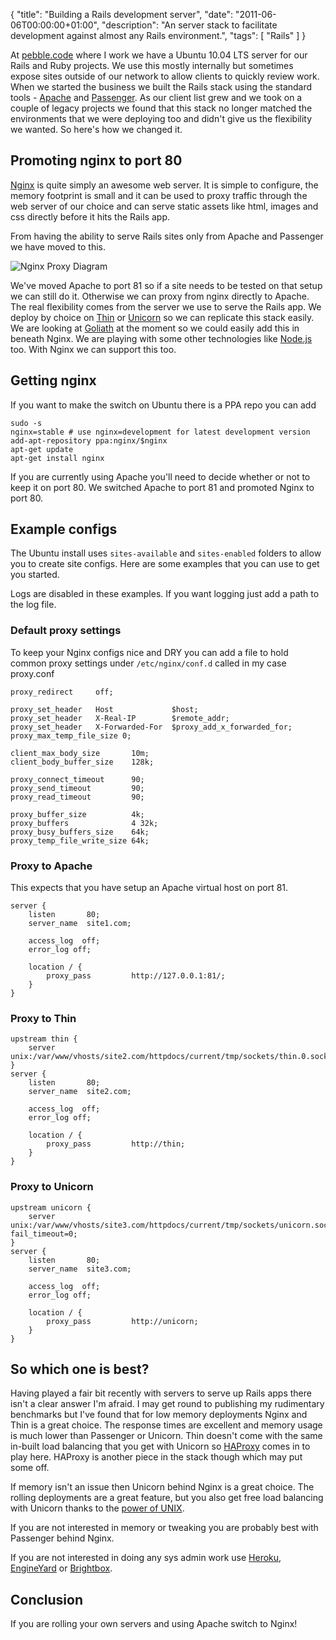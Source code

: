 {
  "title": "Building a Rails development server",
  "date": "2011-06-06T00:00:00+01:00",
  "description": "An server stack to facilitate development against almost any Rails environment.",
  "tags": [
    "Rails"
  ]
}

At [pebble.code][2] where I work we have a Ubuntu 10.04 LTS server for our Rails and Ruby projects. We use this mostly internally but sometimes expose sites outside of our network to allow clients to quickly review work. When we started the business we built the Rails stack using the standard tools - [Apache][3] and [Passenger][4]. As our client list grew and we took on a couple of legacy projects we found that this stack no longer matched the environments that we were deploying too and didn't give us the flexibility we wanted. So here's how we changed it. 

## Promoting nginx to port 80

[Nginx][5] is quite simply an awesome web server. It is simple to configure, the memory footprint is small and it can be used to proxy traffic through the web server of our choice and can serve static assets like html, images and css directly before it hits the Rails app.

From having the ability to serve Rails sites only from Apache and Passenger we have moved to this.

![Nginx Proxy Diagram][1]

We've moved Apache to port 81 so if a site needs to be tested on that setup we can still do it. Otherwise we can proxy from nginx directly to Apache. The real flexibility comes from the server we use to serve the Rails app. We deploy by choice on [Thin][6] or [Unicorn][7] so we can replicate this stack easily. We are looking at [Goliath][8] at the moment so we could easily add this in beneath Nginx. We are playing with some other technologies like [Node.js][9] too. With Nginx we can support this too. 

## Getting nginx

If you want to make the switch on Ubuntu there is a PPA repo you can add 

    sudo -s
    nginx=stable # use nginx=development for latest development version
    add-apt-repository ppa:nginx/$nginx
    apt-get update 
    apt-get install nginx

If you are currently using Apache you'll need to decide whether or not to keep it on port 80. We switched Apache to port 81 and promoted Nginx to port 80.

## Example configs

The Ubuntu install uses `sites-available` and `sites-enabled` folders to allow you to create site configs. Here are some examples that you can use to get you started.

Logs are disabled in these examples. If you want logging just add a path to the log file. 

### Default proxy settings

To keep your Nginx configs nice and DRY you can add a file to hold common proxy settings under `/etc/nginx/conf.d` called in my case proxy.conf

    proxy_redirect     off;

    proxy_set_header   Host             $host;
    proxy_set_header   X-Real-IP        $remote_addr;
    proxy_set_header   X-Forwarded-For  $proxy_add_x_forwarded_for;
    proxy_max_temp_file_size 0;

    client_max_body_size       10m;
    client_body_buffer_size    128k;

    proxy_connect_timeout      90;
    proxy_send_timeout         90;
    proxy_read_timeout         90;

    proxy_buffer_size          4k;
    proxy_buffers              4 32k;
    proxy_busy_buffers_size    64k;
    proxy_temp_file_write_size 64k;

### Proxy to Apache

This expects that you have setup an Apache virtual host on port 81.

    server {
        listen       80;
        server_name  site1.com;

        access_log  off;
        error_log off;

        location / {
            proxy_pass         http://127.0.0.1:81/;
        }
    }

### Proxy to Thin

    upstream thin {
        server unix:/var/www/vhosts/site2.com/httpdocs/current/tmp/sockets/thin.0.sock;
    }
    server {
        listen       80;
        server_name  site2.com;

        access_log  off;
        error_log off;

        location / {
            proxy_pass         http://thin;
        }
    }

### Proxy to Unicorn

    upstream unicorn {
        server unix:/var/www/vhosts/site3.com/httpdocs/current/tmp/sockets/unicorn.sock fail_timeout=0;
    }
    server {
        listen       80;
        server_name  site3.com;

        access_log  off;
        error_log off;

        location / {
            proxy_pass         http://unicorn;
        }
    }

## So which one is best?

Having played a fair bit recently with servers to serve up Rails apps there isn't a clear answer I'm afraid. I may get round to publishing my rudimentary benchmarks but I've found that for low memory deployments Nginx and Thin is a great choice. The response times are excellent and memory usage is much lower than Passenger or Unicorn. Thin doesn't come with the same in-built load balancing that you get with Unicorn so [HAProxy][10] comes in to play here. HAProxy is another piece in the stack though which may put some off. 

If memory isn't an issue then Unicorn behind Nginx is a great choice. The rolling deployments are a great feature, but you also get free load balancing with Unicorn thanks to the [power of UNIX][11]. 

If you are not interested in memory or tweaking you are probably best with Passenger behind Nginx. 

If you are not interested in doing any sys admin work use [Heroku][12], [EngineYard][13] or [Brightbox][14].

## Conclusion

If you are rolling your own servers and using Apache switch to Nginx!

[1]: /images/articles/nginx_proxy_diagram.png
[2]: http://pebblecode.com/
[3]: http://www.apache.org/
[4]: http://www.modrails.com/
[5]: http://wiki.nginx.org/
[6]: http://code.macournoyer.com/thin/
[7]: http://unicorn.bogomips.org/
[8]: http://postrank-labs.github.com/goliath/
[9]: http://nodejs.org/
[10]: http://haproxy.1wt.eu/
[11]: http://tomayko.com/writings/unicorn-is-unix
[12]: http://www.heroku.com/
[13]: http://www.engineyard.com/
[14]: http://www.brightbox.co.uk/
